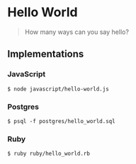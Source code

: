 # Hello World

> How many ways can you say hello?

## Implementations

### JavaScript

```
$ node javascript/hello-world.js
```

### Postgres

```
$ psql -f postgres/hello_world.sql
```

### Ruby

```
$ ruby ruby/hello_world.rb
```
